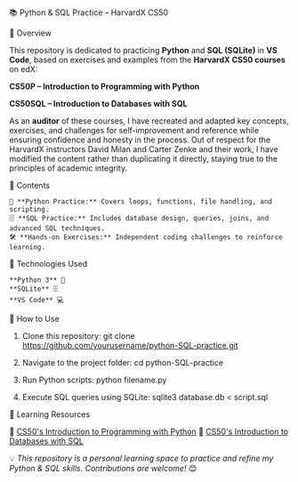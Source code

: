 📚 Python & SQL Practice – HarvardX CS50

🚀 Overview

This repository is dedicated to practicing **Python** and **SQL (SQLite)** in **VS Code**, based on exercises and examples from the **HarvardX CS50 courses** on edX:

  **CS50P – Introduction to Programming with Python**
  
  **CS50SQL – Introduction to Databases with SQL**

As an **auditor** of these courses, I have recreated and adapted key concepts, exercises, and challenges for self-improvement and reference while ensuring confidence and honesty in the process. Out of respect for the HarvardX instructors David Milan and Carter Zenke and their work, I have modified the content rather than duplicating it directly, staying true to the principles of academic integrity.

📂 Contents

    🐍 **Python Practice:** Covers loops, functions, file handling, and scripting.
    🗄️ **SQL Practice:** Includes database design, queries, joins, and advanced SQL techniques.
    🛠 **Hands-on Exercises:** Independent coding challenges to reinforce learning.

🔧 Technologies Used

    **Python 3** 🐍
    **SQLite** 🗄️
    **VS Code** 💻

📌 How to Use

1. Clone this repository:
      git clone https://github.com/yourusername/python-SQL-practice.git
   
2. Navigate to the project folder:
      cd python-SQL-practice
   
3. Run Python scripts:
      python filename.py
   
4. Execute SQL queries using SQLite:
      sqlite3 database.db < script.sql
   
📖 Learning Resources

  🔗 [CS50's Introduction to Programming with Python](https://cs50.harvard.edu/python/)
  🔗 [CS50's Introduction to Databases with SQL](https://cs50.harvard.edu/sql/)


💡 *This repository is a personal learning space to practice and refine my Python & SQL skills. Contributions are welcome!* 😊
